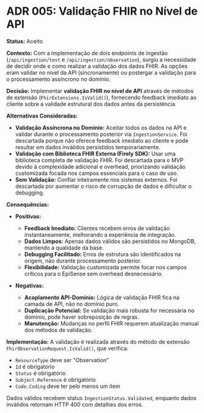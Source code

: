 # ADR 005: Validação FHIR no Nível de API

**Status:** Aceito

**Contexto:**
Com a implementação de dois endpoints de ingestão (`/api/ingestion/test` e `/api/ingestion/observation`), surgiu a necessidade de decidir onde e como realizar a validação dos dados FHIR. As opções eram validar no nível da API (síncronamente) ou postergar a validação para o processamento assíncrono no domínio.

**Decisão:**
Implementar **validação FHIR no nível de API** através de métodos de extensão (`FhirExtensions.IsValid()`), fornecendo feedback imediato ao cliente sobre a validade estrutural dos dados antes da persistência.

**Alternativas Consideradas:**

* **Validação Assíncrona no Domínio:** Aceitar todos os dados na API e validar durante o processamento posterior via `IngestionService`. Foi descartada porque não oferece feedback imediato ao cliente e pode resultar em dados inválidos persistidos temporariamente.
* **Validação com Biblioteca FHIR Externa (Firely SDK):** Usar uma biblioteca completa de validação FHIR. Foi descartada para o MVP devido à complexidade adicional e overhead, priorizando validação customizada focada nos campos essenciais para o caso de uso.
* **Sem Validação:** Confiar inteiramente nos sistemas externos. Foi descartada por aumentar o risco de corrupção de dados e dificultar o debugging.

**Consequências:**

* **Positivas:**
  - **Feedback Imediato:** Clientes recebem erros de validação instantaneamente, melhorando a experiência de integração.
  - **Dados Limpos:** Apenas dados válidos são persistidos no MongoDB, mantendo a qualidade da base.
  - **Debugging Facilitado:** Erros de estrutura são identificados na origem, não durante processamento posterior.
  - **Flexibilidade:** Validação customizada permite focar nos campos críticos para o EpiSense sem overhead desnecessário.

* **Negativas:**
  - **Acoplamento API-Domínio:** Lógica de validação FHIR fica na camada de API, não no domínio puro.
  - **Duplicação Potencial:** Se validação mais robusta for necessária no domínio, pode haver sobreposição de regras.
  - **Manutenção:** Mudanças no perfil FHIR requerem atualização manual dos métodos de validação.

**Implementação:**
A validação é realizada através do método de extensão `FhirObservationRequest.IsValid()`, que verifica:
- `ResourceType` deve ser "Observation"
- `Id` é obrigatório
- `Status` é obrigatório  
- `Subject.Reference` é obrigatório
- `Code.Coding` deve ter pelo menos um item

Dados válidos recebem status `IngestionStatus.Validated`, enquanto dados inválidos retornam HTTP 400 com detalhes dos erros.
